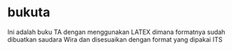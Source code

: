# bukuta

Ini adalah buku TA dengan menggunakan LATEX dimana formatnya sudah dibuatkan saudara Wira dan disesuaikan dengan format yang dipakai ITS
